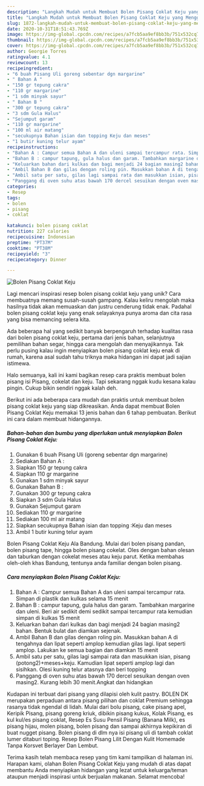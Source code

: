 ```yaml
---
description: "Langkah Mudah untuk Membuat Bolen Pisang Coklat Keju yang Menggugah Selera"
title: "Langkah Mudah untuk Membuat Bolen Pisang Coklat Keju yang Menggugah Selera"
slug: 1872-langkah-mudah-untuk-membuat-bolen-pisang-coklat-keju-yang-menggugah-selera
date: 2020-10-31T18:51:43.769Z
image: https://img-global.cpcdn.com/recipes/a7fcb5aa9ef8bb3b/751x532cq70/bolen-pisang-coklat-keju-foto-resep-utama.jpg
thumbnail: https://img-global.cpcdn.com/recipes/a7fcb5aa9ef8bb3b/751x532cq70/bolen-pisang-coklat-keju-foto-resep-utama.jpg
cover: https://img-global.cpcdn.com/recipes/a7fcb5aa9ef8bb3b/751x532cq70/bolen-pisang-coklat-keju-foto-resep-utama.jpg
author: Georgie Torres
ratingvalue: 4.1
reviewcount: 13
recipeingredient:
- "6 buah Pisang Uli goreng sebentar dgn margarine"
- " Bahan A "
- "150 gr tepung cakra"
- "110 gr margarine"
- "1 sdm minyak sayur"
- " Bahan B "
- "300 gr tepung cakra"
- "3 sdm Gula Halus"
- "Sejumput garam"
- "110 gr margarine"
- "100 ml air matang"
- "secukupnya Bahan isian dan topping Keju dan meses"
- "1 butir kuning telur ayam"
recipeinstructions:
- "Bahan A : Campur semua Bahan A dan uleni sampai tercampur rata. Simpan di plastik dan kulkas selama 15 menit"
- "Bahan B : campur tapung, gula halus dan garam. Tambahkan margarine dan uleni. Beri air sedikit demi sedikit sampai tercampur rata kemudian simpan di kulkas 15 menit"
- "Keluarkan bahan dari kulkas dan bagi menjadi 24 bagian masing2 bahan. Bentuk bulat dan diamkan sejenak."
- "Ambil Bahan B dan gilas dengan roling pin. Masukkan bahan A di tengahnya dan lipat seperti amplop kemudian gilas lagi. lipat seperti amplop. Lakukan ke semua bagian dan diamkan 15 menit"
- "Ambil satu per satu, gilas lagi sampai rata dan masukkan isian, pisang (potong2)+meses+keju. Kamudian lipat seperti amplop lagi dan sisihkan. Olesi kuning telur atasnya dan beri topping"
- "Panggang di oven suhu atas bawah 170 dercel sesuikan dengan oven masing2. Kurang lebih 30 menit.Angkat dan hidangkan"
categories:
- Resep
tags:
- bolen
- pisang
- coklat

katakunci: bolen pisang coklat 
nutrition: 227 calories
recipecuisine: Indonesian
preptime: "PT37M"
cooktime: "PT38M"
recipeyield: "3"
recipecategory: Dinner

---
```



![Bolen Pisang Coklat Keju](https://img-global.cpcdn.com/recipes/a7fcb5aa9ef8bb3b/751x532cq70/bolen-pisang-coklat-keju-foto-resep-utama.jpg)

Lagi mencari inspirasi resep bolen pisang coklat keju yang unik? Cara membuatnya memang susah-susah gampang. Kalau keliru mengolah maka hasilnya tidak akan memuaskan dan justru cenderung tidak enak. Padahal bolen pisang coklat keju yang enak selayaknya punya aroma dan cita rasa yang bisa memancing selera kita.

Ada beberapa hal yang sedikit banyak berpengaruh terhadap kualitas rasa dari bolen pisang coklat keju, pertama dari jenis bahan, selanjutnya pemilihan bahan segar, hingga cara mengolah dan menyajikannya. Tak perlu pusing kalau ingin menyiapkan bolen pisang coklat keju enak di rumah, karena asal sudah tahu triknya maka hidangan ini dapat jadi sajian istimewa.

Halo semuanya, kali ini kami bagikan resep cara praktis membuat bolen pisang isi Pisang, cokelat dan keju. Tapi sekarang nggak kudu kesana kalau pingin. Cukup bikin sendiri nggak kalah deh.


Berikut ini ada beberapa cara mudah dan praktis untuk membuat bolen pisang coklat keju yang siap dikreasikan. Anda dapat membuat Bolen Pisang Coklat Keju memakai 13 jenis bahan dan 6 tahap pembuatan. Berikut ini cara dalam membuat hidangannya.

<!--inarticleads1-->

##### Bahan-bahan dan bumbu yang diperlukan untuk menyiapkan Bolen Pisang Coklat Keju:

1. Gunakan 6 buah Pisang Uli (goreng sebentar dgn margarine)
1. Sediakan  Bahan A :
1. Siapkan 150 gr tepung cakra
1. Siapkan 110 gr margarine
1. Gunakan 1 sdm minyak sayur
1. Gunakan  Bahan B :
1. Gunakan 300 gr tepung cakra
1. Siapkan 3 sdm Gula Halus
1. Gunakan Sejumput garam
1. Sediakan 110 gr margarine
1. Sediakan 100 ml air matang
1. Siapkan secukupnya Bahan isian dan topping :Keju dan meses
1. Ambil 1 butir kuning telur ayam


Bolen Pisang Coklat Keju Ala Bandung. Mulai dari bolen pisang pandan, bolen pisang tape, hingga bolen pisang cokelat. Oles dengan bahan olesan dan taburkan dengan cokelat meses atau keju parut. Ketika membahas oleh-oleh khas Bandung, tentunya anda familiar dengan bolen pisang. 

<!--inarticleads2-->

##### Cara menyiapkan Bolen Pisang Coklat Keju:

1. Bahan A : Campur semua Bahan A dan uleni sampai tercampur rata. Simpan di plastik dan kulkas selama 15 menit
1. Bahan B : campur tapung, gula halus dan garam. Tambahkan margarine dan uleni. Beri air sedikit demi sedikit sampai tercampur rata kemudian simpan di kulkas 15 menit
1. Keluarkan bahan dari kulkas dan bagi menjadi 24 bagian masing2 bahan. Bentuk bulat dan diamkan sejenak.
1. Ambil Bahan B dan gilas dengan roling pin. Masukkan bahan A di tengahnya dan lipat seperti amplop kemudian gilas lagi. lipat seperti amplop. Lakukan ke semua bagian dan diamkan 15 menit
1. Ambil satu per satu, gilas lagi sampai rata dan masukkan isian, pisang (potong2)+meses+keju. Kamudian lipat seperti amplop lagi dan sisihkan. Olesi kuning telur atasnya dan beri topping
1. Panggang di oven suhu atas bawah 170 dercel sesuikan dengan oven masing2. Kurang lebih 30 menit.Angkat dan hidangkan


Kudapan ini terbuat dari pisang yang dilapisi oleh kulit pastry. BOLEN DK merupakan perpaduan antara pisang pilihan dan coklat Premium sehingga rasanya tidak ngendal di lidah. Mulai dari bolu pisang, cake pisang apel, Keripik Pisang, pisang goreng kriuk, dibikin pisang kukus, Kolak Pisang, es kul kul/es pisang coklat, Resep Es Susu Pensil Pisang (Banana Milk), es pisang hijau, molen pisang, bolen pisang dan sampai akhirnya kepikiran di buat nugget pisang. Bolen pisang di dlm nya isi pisang uli di tambah coklat lumer ditaburi toping. Resep Bolen Pisang Lilit Dengan Kulit Homemade Tanpa Korsvet Berlayer Dan Lembut. 

Terima kasih telah membaca resep yang tim kami tampilkan di halaman ini. Harapan kami, olahan Bolen Pisang Coklat Keju yang mudah di atas dapat membantu Anda menyiapkan hidangan yang lezat untuk keluarga/teman ataupun menjadi inspirasi untuk berjualan makanan. Selamat mencoba!
